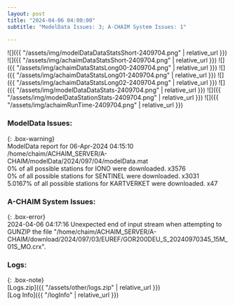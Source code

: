 ```yaml
---
layout: post
title: "2024-04-06 04:00:00"
subtitle: "ModelData Issues: 3; A-CHAIM System Issues: 1"

---
```


![]({{ "/assets/img/modelDataDataStatsShort-2409704.png" | relative_url }})
![]({{ "/assets/img/achaimDataStatsShort-2409704.png" | relative_url }})
![]({{ "/assets/img/achaimDataStatsLong00-2409704.png" | relative_url }})
![]({{ "/assets/img/achaimDataStatsLong01-2409704.png" | relative_url }})
![]({{ "/assets/img/achaimDataStatsLong02-2409704.png" | relative_url }})
![]({{ "/assets/img/modelDataDataStats-2409704.png" | relative_url }})
![]({{ "/assets/img/modelDataStationStats-2409704.png" | relative_url }})
![]({{ "/assets/img/achaimRunTime-2409704.png" | relative_url }})


### ModelData Issues:  
  
{: .box-warning}  
 ModelData report for 06-Apr-2024 04:15:10   
 /home/chaim/ACHAIM_SERVER/A-CHAIM/modelData/2024/097/04/modelData.mat   
 0% of all possible stations for IONO were downloaded. x3576   
 0% of all possible stations for SENTINEL were downloaded. x3031   
 5.0167% of all possible stations for KARTVERKET were downloaded. x47   
  
### A-CHAIM System Issues:  
  
{: .box-error}  
2024-04-06 04:17:16 Unexpected end of input stream when attempting to GUNZIP the file "/home/chaim/ACHAIM_SERVER/A-CHAIM/download/2024/097/03/EUREF/GOR200DEU_S_20240970345_15M_01S_MO.crx".  

### Logs:  
  
{: .box-note}  
[Logs.zip]({{ "/assets/other/logs.zip" | relative_url }})  
[Log Info]({{ "/logInfo" | relative_url }})  
